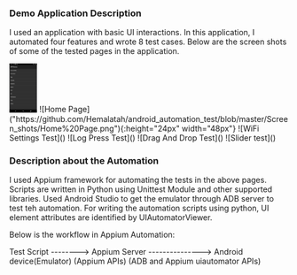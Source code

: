 ### Demo Application Description

I used an application with basic UI interactions. In this application, I automated four features and wrote 8 test cases. Below are the screen shots of some of the tested pages in the application.

<img src="https://github.com/Hemalatah/android_automation_test/blob/master/Screen_shots/Home%20Page.png" width="10%">
![Home Page]("https://github.com/Hemalatah/android_automation_test/blob/master/Screen_shots/Home%20Page.png"){:height="24px" width="48px"}
![WiFi Settings Test]()
![Log Press Test]()
![Drag And Drop Test]()
![Slider test]()

### Description about the Automation

I used Appium framework for automating the tests in the above pages. Scripts are written in Python using Unittest Module and other supported libraries. Used Android Studio to get the emulator through ADB server to test teh automation. For writing the automation scripts using python, UI element attributes are identified by UIAutomatorViewer.

Below is the workflow in Appium Automation:

Test Script --------> Appium Server ---------------> Android device(Emulator)
       (Appium APIs)       (ADB and Appium uiautomator APIs)
    
